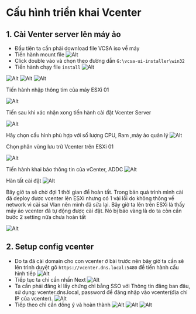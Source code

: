 # Cấu hình triển khai Vcenter
## 1. Cài Venter server lên máy ảo
- Đầu tiên ta cần phải download file VCSA iso về máy
- Tiến hành mount file 
  ![Alt](/thuctap/anh/Screenshot_815.png)
- Click double vào và chọn theo đường dẫn `G:\vcsa-ui-installer\win32`
- Tiến hành chạy file `install`
  ![Alt](/thuctap/anh/Screenshot_816.png)

![Alt](/thuctap/anh/Screenshot_817.png)
![Alt](/thuctap/anh/Screenshot_818.png)
![Alt](/thuctap/anh/Screenshot_819.png)

Tiến hành nhập thông tim của máy ESXi 01

![Alt](/thuctap/anh/Screenshot_820.png)

Tiến sau khi xác nhận xong tiến hành cài đặt Vcenter Server

![Alt](/thuctap/anh/Screenshot_821.png)

Hãy chọn cấu hình phù hợp với số lượng CPU, Ram ,máy ảo quản lý
![Alt](/thuctap/anh/Screenshot_822.png)

Chọn phân vùng lưu trữ Vcenter trên ESXi 01

![Alt](/thuctap/anh/Screenshot_824.png)

Tiến hành khai báo thông tin của vCenter, ADDC
![Alt](/thuctap/anh/Screenshot_825.png)

Hàn tất cài đặt
![Alt](/thuctap/anh/Screenshot_826.png)

Bây giờ ta sẽ chờ đợi 1 thời gian để hoàn tất. Trong bản quá trình mình cài đã deploy được vcenter lên ESXi nhưng có 1 vài lỗi do không thông về network vì cài sai Vlan nên mình đã sửa lại.
Bây giờ ta lên trên ESXi là thấy máy ảo vcenter đã tự động được cài đặt. Nó bị báo vàng là do ta còn cần bước 2 setting nữa chưa hoàn tất

![Alt](/thuctap/anh/Screenshot_827.png)

## 2. Setup config vcenter
- Do ta đã cài domain cho con vcenter ở bài trước nên bây giờ ta cần sẽ lên trình duyệt gõ `https://vcenter.dns.local:5480` để tiến hành cấu hình tiếp
  ![Alt](/thuctap/anh/Screenshot_828.png)
- Tiếp tục ta chỉ cần nhấn Next
  ![Alt](/thuctap/anh/Screenshot_829.png)
- Ta cần phải đăng kí lấy chứng chỉ bằng SSO với Thông tin đăng ban đâu, sử dụng: vcenter.dns.local, password để đăng nhập vào vcenter(địa chỉ IP của vcenter).
  ![Alt](/thuctap/anh/Screenshot_830.png)
- Tiếp theo chỉ cần đồng ý và hoàn thành
  ![Alt](/thuctap/anh/Screenshot_831.png)
  ![Alt](/thuctap/anh/Screenshot_832.png)
  ![Alt](/thuctap/anh/Screenshot_833.png)